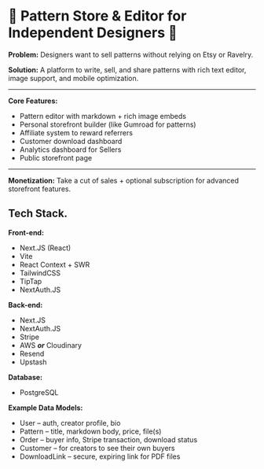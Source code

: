 # 🧶 Pattern Store & Editor for Independent Designers 🧶

**Problem:** Designers want to sell patterns without relying on Etsy or Ravelry.

**Solution:** A platform to write, sell, and share patterns with rich text editor, image support, and mobile optimization.

<hr>

**Core Features:**
- Pattern editor with markdown + rich image embeds
- Personal storefront builder (like Gumroad for patterns)
- Affiliate system to reward referrers
- Customer download dashboard
- Analytics dashboard for Sellers
- Public storefront page 

<hr>

**Monetization:** Take a cut of sales + optional subscription for advanced storefront features.

## Tech Stack.

**Front-end:**

- Next.JS (React)
- Vite
- React Context + SWR
- TailwindCSS
- TipTap
- NextAuth.JS

**Back-end:**

- Next.JS
- NextAuth.JS
- Stripe
- AWS ***or*** Cloudinary 
- Resend
- Upstash

**Database:**

- PostgreSQL 

**Example Data Models:**

- User – auth, creator profile, bio
- Pattern – title, markdown body, price, file(s)
- Order – buyer info, Stripe transaction, download status
- Customer – for creators to see their own buyers
- DownloadLink – secure, expiring link for PDF files